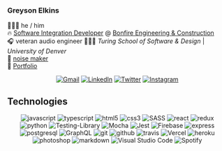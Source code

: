 ### Greyson Elkins
👨🏻‍🎤 he / him  
🔥 [Software Integration Developer](https://github.com/grey-fire) @ [Bonfire Engineering & Construction](https://github.com/bonfire-ec)  
🎧 veteran audio engineer
👨🏻‍🏫 *Turing School of Software & Design* | *University of Denver*  
🎸 [noise maker](https://feralsuits.com)  
💼 [Portfolio](https://terminal.turing.io/profiles/703)  

<p align="center">
  <a href="mailto: greysonelkins@gmail.com"><img alt="Gmail" src="https://img.shields.io/badge/Gmail-D14836?style=for-the-badge&logo=gmail&logoColor=white" /></a>
  <a href="https://www.linkedin.com/in/greyson-elkins/"><img alt="LinkedIn" src="https://img.shields.io/badge/linkedin-%230077B5.svg?&style=for-the-badge&logo=linkedin&logoColor=white"/></a>
  <a href="https://twitter.com/greysonelkins"><img alt="Twitter" src="https://img.shields.io/badge/@greysonelkins-%231DA1F2.svg?&style=for-the-badge&logo=Twitter&logoColor=white"/></a>
  <a href="https://www.instagram.com/greysonelkins/"><img alt="Instagram" src="https://img.shields.io/badge/@greysonelkins-%23E4405F.svg?&style=for-the-badge&logo=Instagram&logoColor=white"/></a>
</p>

## Technologies
<p align="center">
  <img alt="javascript" src="https://img.shields.io/badge/javascript%20-%23323330.svg?&style=for-the-badge&logo=javascript&logoColor=%23F7DF1E" />
  <img alt="typescript" src="https://img.shields.io/badge/typescript%20-%23007ACC.svg?&style=for-the-badge&logo=typescript&logoColor=white"/>
  <img alt="html5" src="https://img.shields.io/badge/html5%20-%23E34F26.svg?&style=for-the-badge&logo=html5&logoColor=white" />
  <img alt="css3" src="https://img.shields.io/badge/css3%20-%231572B6.svg?&style=for-the-badge&logo=css3&logoColor=white" />
  <img alt="SASS" src="https://img.shields.io/badge/SASS%20-hotpink.svg?&style=for-the-badge&logo=SASS&logoColor=white"/>
  <img alt="react" src="https://img.shields.io/badge/react%20-%2320232a.svg?&style=for-the-badge&logo=react&logoColor=%2361DAFB" />
  <img alt="redux" src="https://img.shields.io/badge/redux%20-%23593d88.svg?&style=for-the-badge&logo=redux&logoColor=white" />
  <img alt="python" src="https://img.shields.io/badge/python-3670A0?style=for-the-badge&logo=python&logoColor=ffdd54" />
  <img alt="Testing-Library" src="https://img.shields.io/badge/-TestingLibrary-%23E33332?&style=for-the-badge&logo=testing-library&logoColor=white"/>
  <img alt="Mocha" src="https://img.shields.io/badge/-mocha-%238D6748?&style=for-the-badge&logo=mocha&logoColor=white"/>
  <img alt="Jest" src="https://img.shields.io/badge/-jest-%23C21325?&style=for-the-badge&logo=jest&logoColor=white"/>
  <img alt="Firebase" src="https://img.shields.io/badge/firebase-%23039BE5.svg?&style=for-the-badge&logo=firebase"/>
  <img alt="express" src="https://img.shields.io/badge/express.js%20-%23404d59.svg?&style=for-the-badge" />
  <img alt="postgresql" src ="https://img.shields.io/badge/postgres-%23316192.svg?&style=for-the-badge&logo=postgresql&logoColor=white"/>
  <img alt="GraphQL" src="https://img.shields.io/badge/-GraphQL-E10098?style=for-the-badge&logo=graphql"/>
  <img alt="git" src="https://img.shields.io/badge/git%20-%23F05033.svg?&style=for-the-badge&logo=git&logoColor=white"/>
  <img alt="github" src="https://img.shields.io/badge/github%20-%23121011.svg?&style=for-the-badge&logo=github&logoColor=white"/>
  <img alt="travis" src="https://img.shields.io/badge/travisci%20-%232B2F33.svg?&style=for-the-badge&logo=travis&logoColor=white"/>
  <img alt="Vercel" src="https://img.shields.io/badge/vercel-%23000000.svg?&style=for-the-badge&logo=vercel&logoColor=white"/>
  <img alt="heroku" src="https://img.shields.io/badge/heroku%20-%23430098.svg?&style=for-the-badge&logo=heroku&logoColor=white"/>
  <img alt="photoshop" src="https://img.shields.io/badge/adobe%20photoshop%20-%2331A8FF.svg?&style=for-the-badge&logo=adobe%20photoshop&logoColor=white"/>
  <img alt="markdown" src="https://img.shields.io/badge/markdown-%23000000.svg?&style=for-the-badge&logo=markdown&logoColor=white"/>
  <img alt="Visual Studio Code" src="https://img.shields.io/badge/VisualStudioCode-0078d7.svg?&style=for-the-badge&logo=visual-studio-code&logoColor=white"/>
  <img alt="Spotify" src="https://img.shields.io/badge/Spotify-1ED760?style=for-the-badge&logo=spotify&logoColor=white" />  
</p>


